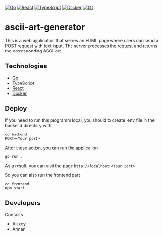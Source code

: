 [![Go](https://img.shields.io/badge/Go-%2300ADD8.svg?&logo=go&logoColor=white)](#)
[![React](https://img.shields.io/badge/React-%2320232a.svg?logo=react&logoColor=%2361DAFB)](#)
[![TypeScript](https://img.shields.io/badge/TypeScript-3178C6?logo=typescript&logoColor=fff)](#)
[![Docker](https://img.shields.io/badge/Docker-2496ED?logo=docker&logoColor=fff)](#)
[![Git](https://img.shields.io/badge/Git-F05032?logo=git&logoColor=fff)](#)


# ascii-art-generator
This is a web application that serves an HTML page where users can send a POST request with text input. The server processes the request and returns the corresponding ASCII art.

## Technologies
- [Go](https://go.dev)
- [TypeScript](https://www.typescriptlang.org)
- [React](https://react.dev)
- [Docker](https://www.docker.com/)

## Deploy
If you need to run this programm local, you should to create .env file in the backend directory with

    cd backend
    PORT=<Your port>

After these action, you can run the application

    go run .

As a result, you can visit the page `http://localhost:<Your port>`

So you can also run the frontend part

    cd frontend
    npm start

## Developers
Contacts
- Alexey
- Arman
